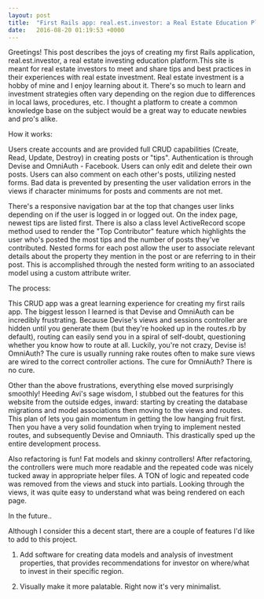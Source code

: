 ```yaml
---
layout: post
title:  "First Rails app: real.est.investor: a Real Estate Education Platform"
date:   2016-08-20 01:19:53 +0000
---
```



Greetings! This post describes the joys of creating my first Rails application, real.est.investor, a real estate investing education platform.This site is meant for real estate investors to meet and share tips and best practices in their experiences with real estate investment. Real estate investment is a hobby of mine and I enjoy learning about it. There's so much to learn and investment strategies often vary depending on the region due to differences in local laws, procedures, etc. I thought a platform to create a common knowledge base on the subject would be a great way to educate newbies and pro's alike.

How it works: 

Users create accounts and are provided full CRUD capabilities (Create, Read, Update, Destroy) in creating posts or "tips". Authentication is through Devise and OmniAuth - Facebook. Users can only edit and delete their own posts. Users can also comment on each other's posts, utilizing nested forms. Bad data is prevented by presenting the user validation errors in the views if character minimums for posts and comments are not met.

There's a responsive navigation bar at the top that changes user links depending on if the user is logged in or logged out. On the index page, newest tips are listed first. There is also a class level ActiveRecord scope method used to render the "Top Contributor" feature which highlights the user who's posted the most tips and the number of posts they've contributed. 
Nested forms for each post allow the user to associate relevant details about the property they mention in the post or are referring to in their post. This is accomplished through the nested form writing to an associated model using a custom attribute writer.

The process:

This CRUD app was a great learning experience for creating my first rails app. The biggest lesson I learned is that Devise and OmniAuth can be incredibly frustrating. Because Devise's views and sessions controller are hidden until you generate them (but they're hooked up in the routes.rb by default), routing can easily send you in a spiral of self-doubt, questioning whether you know how to route at all. Luckily, you're not crazy, Devise is! OmniAuth? The cure is usually running rake routes often to make sure views are wired to the correct controller actions. The cure for OmniAuth? There is no cure.

Other than the above frustrations, everything else moved surprisingly smoothly! Heeding Avi's sage wisdom, I stubbed out the features for this website from the outside edges, inward:  starting by creating the database migrations and model associations then moving to the views and routes. This plan of lets you gain momentum in getting the low hanging fruit first. Then you have a very solid foundation when trying to implement nested routes, and subsequently Devise and Omniauth. This drastically sped up the entire development process.

Also refactoring is fun! Fat models and skinny controllers! After refactoring, the controllers were much more readable and the repeated code was nicely tucked away in appropriate helper files. A TON of logic and repeated code was removed from the views and stuck into partials. Looking through the views, it was quite easy to understand what was being rendered on each page.

In the future..

Although I consider this a decent start, there are a couple of features I'd like to add to this project. 

1. Add software for creating data models and analysis of investment properties, that provides recommendations for investor on where/what to invest in their specific region.

2. Visually make it more palatable. Right now it's very minimalist.

